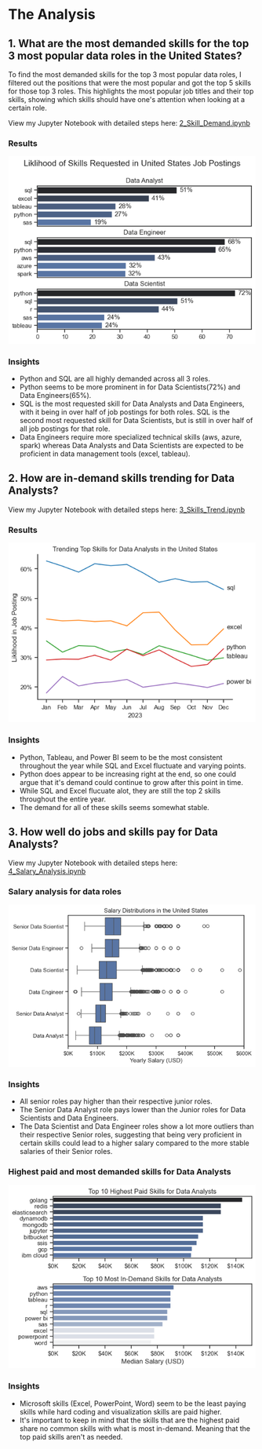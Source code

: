 # The Analysis
## 1. What are the most demanded skills for the top 3 most popular data roles in the United States?

To find the most demanded skills for the top 3 most popular data roles, I filtered out the positions that were the most popular and got the top 5 skills for those top 3 roles. This highlights the most popular job titles and their top skills, showing which skills should have one's attention when looking at a certain role.

View my Jupyter Notebook with detailed steps here:
[2_Skill_Demand.ipynb](3_Project\2_Skill_Demand.ipynb)

### Results
![Visualization of top skills for in-demand data jobs](3_Project\skill_demand.png)

### Insights
- Python and SQL are all highly demanded across all 3 roles.
- Python seems to be more prominent in for Data Scientists(72%) and Data Engineers(65%).
- SQL is the most requested skill for Data Analysts and Data Engineers, with it being in over half of job postings for both roles. SQL is the second most requested skill for Data Scientists, but is still in over half of all job postings for that role.
- Data Engineers require more specialized technical skills (aws, azure, spark) whereas Data Analysts and Data Scientists are expected to be proficient in data management tools (excel, tableau).



## 2. How are in-demand skills trending for Data Analysts?

View my Jupyter Notebook with detailed steps here:
[3_Skills_Trend.ipynb](3_Project\3_Skills_Trend.ipynb)

### Results
![Visualization of demand of top skills for Data Analysts over time](3_Project\skills_trend.png)

### Insights
- Python, Tableau, and Power BI seem to be the most consistent throughout the year while SQL and Excel fluctuate and varying points.
- Python does appear to be increasing right at the end, so one could argue that it's demand could continue to grow after this point in time.
- While SQL and Excel flucuate alot, they are still the top 2 skills throughout the entire year.
- The demand for all of these skills seems somewhat stable.



## 3. How well do jobs and skills pay for Data Analysts?

View my Jupyter Notebook with detailed steps here:
[4_Salary_Analysis.ipynb](3_Project\4_Salary_Analysis.ipynb)

### Salary analysis for data roles

![Visualization of salary of top 6 data roles in the United States](3_Project\salary_analysis.png)

### Insights
- All senior roles pay higher than their respective junior roles.
- The Senior Data Analyst role pays lower than the Junior roles for Data Scientists and Data Engineers.
- The Data Scientist and Data Engineer roles show a lot more outliers than their respective Senior roles, suggesting that being very proficient in certain skills could lead to a higher salary compared to the more stable salaries of their Senior roles.



### Highest paid and most demanded skills for Data Analysts

![Visualization of highest paid and most demanded skills for Data Analysts in the United States](3_Project\highest_paid_vs_most_demanded.png)

### Insights
- Microsoft skills (Excel, PowerPoint, Word) seem to be the least paying skills while hard coding and visualization skills are paid higher.
- It's important to keep in mind that the skills that are the highest paid share no common skills with what is most in-demand. Meaning that the top paid skills aren't as needed.